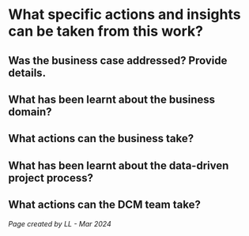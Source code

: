 # What specific actions and insights can be taken from this work? 

## Was the business case addressed? Provide details.

## What has been learnt about the business domain?


## What actions can the business take? 



## What has been learnt about the data-driven project process? 


## What actions can the DCM team take? 


*Page created by LL - Mar 2024*
